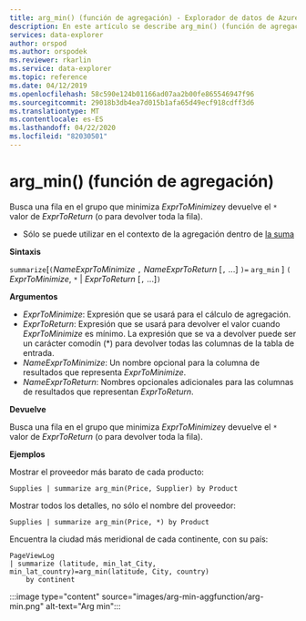 ```yaml
---
title: arg_min() (función de agregación) - Explorador de datos de Azure ? Microsoft Docs
description: En este artículo se describe arg_min() (función de agregación) en Azure Data Explorer.
services: data-explorer
author: orspod
ms.author: orspodek
ms.reviewer: rkarlin
ms.service: data-explorer
ms.topic: reference
ms.date: 04/12/2019
ms.openlocfilehash: 58c590e124b01166ad07aa2b00fe865546947f96
ms.sourcegitcommit: 29018b3db4ea7d015b1afa65d49ecf918cdff3d6
ms.translationtype: MT
ms.contentlocale: es-ES
ms.lasthandoff: 04/22/2020
ms.locfileid: "82030501"
---
```

# <a name="arg_min-aggregation-function"></a>arg_min() (función de agregación)

Busca una fila en el grupo que minimiza *ExprToMinimize*y devuelve el `*` valor de *ExprToReturn* (o para devolver toda la fila).

* Sólo se puede utilizar en el contexto de la agregación dentro de [la suma](summarizeoperator.md)

**Sintaxis**

`summarize`[`(`*NameExprToMinimize* `,` *NameExprToReturn* [`,` ...] `)=` `arg_min` ] `(` *ExprToMinimize*, `*`  |  *ExprToReturn* [`,` ...]`)`

**Argumentos**

* *ExprToMinimize*: Expresión que se usará para el cálculo de agregación. 
* *ExprToReturn*: Expresión que se usará para devolver el valor cuando *ExprToMinimize* es mínimo. La expresión que se va a devolver puede ser un carácter comodín (*) para devolver todas las columnas de la tabla de entrada.
* *NameExprToMinimize*: Un nombre opcional para la columna de resultados que representa *ExprToMinimize*.
* *NameExprToReturn*: Nombres opcionales adicionales para las columnas de resultados que representan *ExprToReturn*.

**Devuelve**

Busca una fila en el grupo que minimiza *ExprToMinimize*y devuelve el `*` valor de *ExprToReturn* (o para devolver toda la fila).

**Ejemplos**

Mostrar el proveedor más barato de cada producto:

```kusto
Supplies | summarize arg_min(Price, Supplier) by Product
```

Mostrar todos los detalles, no sólo el nombre del proveedor:

```kusto
Supplies | summarize arg_min(Price, *) by Product
```

Encuentra la ciudad más meridional de cada continente, con su país:

```kusto
PageViewLog 
| summarize (latitude, min_lat_City, min_lat_country)=arg_min(latitude, City, country) 
    by continent
```

:::image type="content" source="images/arg-min-aggfunction/arg-min.png" alt-text="Arg min":::
